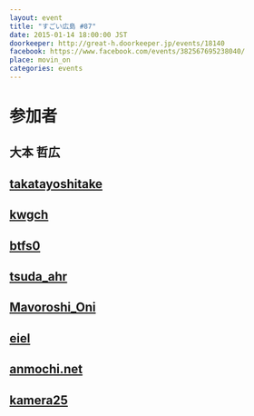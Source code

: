 ```yaml
---
layout: event
title: "すごい広島 #87"
date: 2015-01-14 18:00:00 JST
doorkeeper: http://great-h.doorkeeper.jp/events/18140
facebook: https://www.facebook.com/events/382567695238040/
place: movin_on
categories: events
---
```


# 参加者


## 大本 哲広


## [takatayoshitake](http://twitter.com/takatayoshitake)


## [kwgch](http://twitter.com/ducky19999)


## [btfs0](http://twitter.com/btfs0)


## [tsuda_ahr](http://twitter.com/tsuda_ahr)


## [Mavoroshi_Oni](http://twitter.com/Mavoroshi_Oni)


## [eiel](https://github.com/eiel)


## [anmochi.net](https://www.facebook.com/anmochi.net)


## [kamera25](https://github.com/kamera25)
